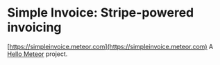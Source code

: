 # Simple Invoice: Stripe-powered invoicing

[https://simpleinvoice.meteor.com](https://simpleinvoice.meteor.com) A [Hello Meteor](http://hellometeor.com/) project.
